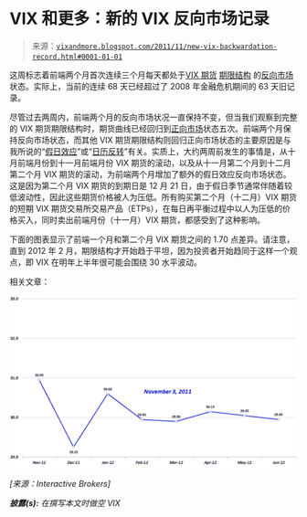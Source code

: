 <!--yml

分类：未分类

日期：2024-05-18 16:47:55

-->

# VIX 和更多：新的 VIX 反向市场记录

> 来源：[`vixandmore.blogspot.com/2011/11/new-vix-backwardation-record.html#0001-01-01`](http://vixandmore.blogspot.com/2011/11/new-vix-backwardation-record.html#0001-01-01)

这周标志着前端两个月首次连续三个月每天都处于[VIX 期货](http://vixandmore.blogspot.com/search/label/VIX%20futures) [期限结构](http://vixandmore.blogspot.com/search/label/term%20structure) 的[反向市场](http://vixandmore.blogspot.com/search/label/backwardation)状态。实际上，当前的连续 68 天已经超过了 2008 年金融危机期间的 63 天旧记录。

尽管过去两周内，前端两个月的反向市场状况一直保持不变，但当我们观察到完整的 VIX 期货期限结构时，期货曲线已经回归到[正向市场](http://vixandmore.blogspot.com/search/label/contango)状态五次。前端两个月保持反向市场状态，而其他 VIX 期货期限结构则回归正向市场状态的主要原因是与我所说的“[假日效应](http://vixandmore.blogspot.com/search/label/Holiday%20Effect)”或“[日历反转](http://vixandmore.blogspot.com/search/label/calendar%20reversion)”有关。实质上，大约两周前发生的事情是，从十月前端月份到十一月前端月份 VIX 期货的滚动，以及从十一月第二个月到十二月第二个月 VIX 期货的滚动，为前端两个月增加了额外的假日效应反向市场状态。这是因为第二个月 VIX 期货的到期日是 12 月 21 日，由于假日季节通常伴随着较低波动性，因此这些期货价格被人为压低。所有购买第二个月（十二月）VIX 期货的短期 VIX 期货交易所交易产品（ETPs），在每日再平衡过程中以人为压低的价格买入，同时卖出前端月份（十一月）VIX 期货，都感受到了这种影响。

下面的图表显示了前端一个月和第二个月 VIX 期货之间的 1.70 点差异。请注意，直到 2012 年 2 月，期限结构才开始趋于平坦，因为投资者开始趋同于这样一个观点，即 VIX 在明年上半年很可能会围绕 30 水平波动。

相关文章：

*![](img/14f1e5c2b795a690041b38de9c1231cb.png)*

*[来源：Interactive Brokers]*

***披露(s):*** *在撰写本文时做空 VIX*
